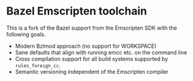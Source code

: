 # Bazel Emscripten toolchain

This is a fork of the Bazel support from the Emscripten SDK with the following goals.
- Modern Bzlmod approach (no support for WORKSPACE)
- Sane defaults that align with running emcc etc. on the command line
- Cross compilation support for all build systems supported by `rules_foreign_cc`.
- Semantic versioning independent of the Emscripten compiler
